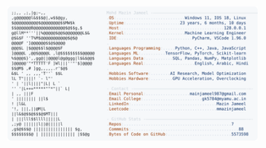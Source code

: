 <picture>
  <source srcset="https://raw.githubusercontent.com/mmazinjameel/mmazinjameel/main/dark_mode.svg?v=1747339918" media="(prefers-color-scheme: dark)">
  <img src="https://raw.githubusercontent.com/mmazinjameel/mmazinjameel/main/light_mode.svg?v=1747339918">
</picture>
